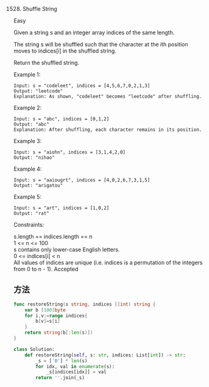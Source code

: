 1528. Shuffle String


Easy


Given a string s and an integer array indices of the same length.

The string s will be shuffled such that the character at the ith position moves to indices[i] in the shuffled string.

Return the shuffled string.

 

Example 1:


```
Input: s = "codeleet", indices = [4,5,6,7,0,2,1,3]
Output: "leetcode"
Explanation: As shown, "codeleet" becomes "leetcode" after shuffling.
```

Example 2:

```
Input: s = "abc", indices = [0,1,2]
Output: "abc"
Explanation: After shuffling, each character remains in its position.
```

Example 3:

```
Input: s = "aiohn", indices = [3,1,4,2,0]
Output: "nihao"
```

Example 4:

```
Input: s = "aaiougrt", indices = [4,0,2,6,7,3,1,5]
Output: "arigatou"
```

Example 5:

```
Input: s = "art", indices = [1,0,2]
Output: "rat"
```
 

Constraints:

s.length == indices.length == n  
1 <= n <= 100  
s contains only lower-case English letters.  
0 <= indices[i] < n  
All values of indices are unique (i.e. indices is a permutation of the integers from 0 to n - 1).
Accepted


## 方法


```go
func restoreString(s string, indices []int) string {
    var b [100]byte
    for i,v:=range indices{
        b[v]=s[i]
    }
    return string(b[:len(s)])
}
```


```python
class Solution:
    def restoreString(self, s: str, indices: List[int]) -> str:
        _s = ['0'] * len(s)
        for idx, val in enumerate(s):
            _s[indices[idx]] = val
        return ''.join(_s)
```